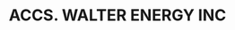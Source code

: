 ---
layout: asset
title: ACCS. WALTER ENERGY INC                                     
isin: US93317Q1058
---